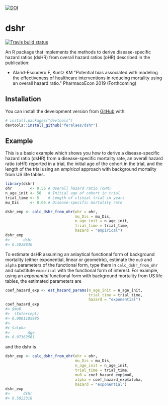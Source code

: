 
<!-- README.md is generated from README.Rmd. Please edit that file -->
[![DOI](https://zenodo.org/badge/205402838.svg)](https://zenodo.org/badge/latestdoi/205402838)

dshr
====

<!-- badges: start -->
[![Travis build status](https://travis-ci.org/feralaes/dshr.svg?branch=master)](https://travis-ci.org/feralaes/dshr) <!-- badges: end -->

An R package that implements the methods to derive disease-specific hazard ratios (dsHR) from overall hazard ratios (oHR) described in the publication:

-   Alarid-Escudero F, Kuntz KM "Potential bias associated with modeling the effectiveness of healthcare interventions in reducing mortality using an overall hazard ratio." PharmacoEcon 2019 (Forthcoming)

Installation
------------

You can install the development version from [GitHub](https://github.com/) with:

``` r
# install.packages("devtools")
devtools::install_github("feralaes/dshr")
```

Example
-------

This is a basic example which shows you how to derive a disease-specific hazard ratio (dsHR) from a disease-specific mortality rate, an overall hazard ratio (oHR) reported in a trial, the initial age of the cohort in the trial, and the length of the trial using an *empirical* approach with background mortality from US life tables.

``` r
library(dshr)
ohr        <- 0.55 # Overall hazard ratio (oHR)
n_age_init <- 50   # Initial age of cohort in trial
trial_time <- 5    # Length of clinial trial in years
mu_Dis     <- 0.05 # Disease-specific mortality rate

dshr_emp <- calc_dshr_from_ohr(ohr = ohr, 
                               mu_Dis = mu_Dis,
                               n_age_init = n_age_init, 
                               trial_time = trial_time, 
                               hazard = "empirical")
dshr_emp
#>      dshr 
#> 0.5038836
```

To estimate dsHR assuming an anlaytical functional form of background mortality (either exponential, linear or geometric), estimate the `mu0` and `alpha` parameters of the functional form, type them in `calc_dshr_from_ohr` and substitute `empirical` with the functional form of interest. For example, using an *exponential* functional form with background mortality from US life tables, the estimated parameters are

``` r
coef_hazard_exp <- est_hazard_params(n_age_init = n_age_init,
                                     trial_time = trial_time,
                                     hazard = "exponential")
coef_hazard_exp
#> $mu0
#>  (Intercept) 
#> 0.0001105985 
#> 
#> $alpha
#>        Age 
#> 0.07362561
```

and the dshr is

``` r
dshr_exp <- calc_dshr_from_ohr(ohr = ohr, 
                               mu_Dis = mu_Dis,
                               n_age_init = n_age_init, 
                               trial_time = trial_time, 
                               mu0 = coef_hazard_exp$mu0,
                               alpha = coef_hazard_exp$alpha,
                               hazard = "exponential")
dshr_exp
#>      dshr 
#> 0.5022318
```
